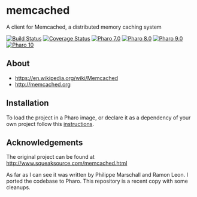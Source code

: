 # memcached
A client for Memcached, a distributed memory caching system

[![Build Status](https://github.com/svenvc/Memcached/workflows/Build/badge.svg?branch=master)](https://github.com/svenvc/Memcached/actions?query=workflow%3ABuild)
[![Coverage Status](https://codecov.io/github/svenvc/Memcached/coverage.svg?branch=master)](https://codecov.io/gh/svenvc/Memcached/branch/master)
[![Pharo 7.0](https://img.shields.io/badge/Pharo-7.0-informational)](https://pharo.org)
[![Pharo 8.0](https://img.shields.io/badge/Pharo-8.0-informational)](https://pharo.org)
[![Pharo 9.0](https://img.shields.io/badge/Pharo-9.0-informational)](https://pharo.org)
[![Pharo 10](https://img.shields.io/badge/Pharo-10-informational)](https://pharo.org)

## About
- https://en.wikipedia.org/wiki/Memcached
- http://memcached.org

## Installation

To load the project in a Pharo image, or declare it as a dependency of your own project follow this [instructions](docs/Installation.md).

## Acknowledgements
The original project can be found at http://www.squeaksource.com/memcached.html

As far as I can see it was written by Philippe Marschall and Ramon Leon. I ported the codebase to Pharo. This repository is a recent copy with some cleanups.
